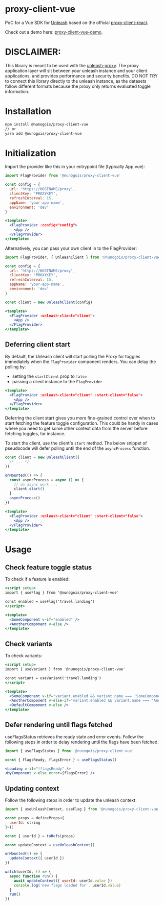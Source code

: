 # proxy-client-vue

PoC for a Vue SDK for [Unleash](https://www.getunleash.io/) based on the official [proxy-client-react](https://github.com/Unleash/proxy-client-react).

Check out a demo here: [proxy-client-vue-demo](https://github.com/nunogois/proxy-client-vue-demo).

# DISCLAIMER:

This library is meant to be used with the [unleash-proxy](https://github.com/Unleash/unleash-proxy). The proxy application layer will sit between your unleash instance and your client applications, and provides performance and security benefits. DO NOT TRY to connect this library directly to the unleash instance, as the datasets follow different formats because the proxy only returns evaluated toggle information.

# Installation

```bash
npm install @nunogois/proxy-client-vue
// or
yarn add @nunogois/proxy-client-vue
```

# Initialization

Import the provider like this in your entrypoint file (typically App.vue):

```jsx
import FlagProvider from '@nunogois/proxy-client-vue'

const config = {
  url: 'https://HOSTNAME/proxy',
  clientKey: 'PROXYKEY',
  refreshInterval: 15,
  appName: 'your-app-name',
  environment: 'dev'
}

<template>
  <FlagProvider :config="config">
    <App />
  </FlagProvider>
</template>
```

Alternatively, you can pass your own client in to the FlagProvider:

```jsx
import FlagProvider, { UnleashClient } from '@nunogois/proxy-client-vue'

const config = {
  url: 'https://HOSTNAME/proxy',
  clientKey: 'PROXYKEY',
  refreshInterval: 15,
  appName: 'your-app-name',
  environment: 'dev'
}

const client = new UnleashClient(config)

<template>
  <FlagProvider :unleash-client="client">
    <App />
  </FlagProvider>
</template>
```

## Deferring client start

By default, the Unleash client will start polling the Proxy for toggles immediately when the `FlagProvider` component renders. You can delay the polling by:

- setting the `startClient` prop to `false`
- passing a client instance to the `FlagProvider`

```jsx
<template>
  <FlagProvider :unleash-client="client" :start-client="false">
    <App />
  </FlagProvider>
</template>
```

Deferring the client start gives you more fine-grained control over when to start fetching the feature toggle configuration. This could be handy in cases where you need to get some other context data from the server before fetching toggles, for instance.

To start the client, use the client's `start` method. The below snippet of pseudocode will defer polling until the end of the `asyncProcess` function.

```jsx
const client = new UnleashClient({
  /* ... */
})

onMounted(() => {
  const asyncProcess = async () => {
    // do async work ...
    client.start()
  }
  asyncProcess()
})

<template>
  <FlagProvider :unleash-client="client" :start-client="false">
    <App />
  </FlagProvider>
</template>
```

# Usage

## Check feature toggle status

To check if a feature is enabled:

```jsx
<script setup>
import { useFlag } from '@nunogois/proxy-client-vue'

const enabled = useFlag('travel.landing')
</script>

<template>
  <SomeComponent v-if="enabled" />
  <AnotherComponent v-else />
</template>
```

## Check variants

To check variants:

```jsx
<script setup>
import { useVariant } from '@nunogois/proxy-client-vue'

const variant = useVariant('travel.landing')
</script>

<template>
  <SomeComponent v-if="variant.enabled && variant.name === 'SomeComponent'" />
  <AnotherComponent v-else-if="variant.enabled && variant.name === 'AnotherComponent" />
  <DefaultComponent v-else />
</template>
```

## Defer rendering until flags fetched

useFlagsStatus retrieves the ready state and error events.
Follow the following steps in order to delay rendering until the flags have been fetched.

```jsx
import { useFlagsStatus } from '@nunogois/proxy-client-vue'

const { flagsReady, flagsError } = useFlagsStatus()

<Loading v-if="!flagsReady" />
<MyComponent v-else error={flagsError} />
```

## Updating context

Follow the following steps in order to update the unleash context:

```jsx
import { useUnleashContext, useFlag } from '@nunogois/proxy-client-vue'

const props = defineProps<{
  userId: string
}>()

const { userId } = toRefs(props)

const updateContext = useUnleashContext()

onMounted(() => {
  updateContext({ userId })
})

watch(userId, () => {
  async function run() {
    await updateContext({ userId: userId.value })
    console.log('new flags loaded for', userId.value)
  }
  run()
})
```
